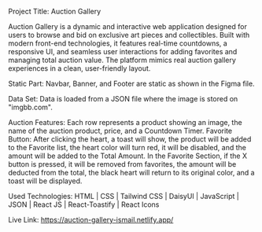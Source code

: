 Project Title: Auction Gallery

Auction Gallery is a dynamic and interactive web application designed for users to browse and bid on exclusive art pieces and collectibles. Built with modern front-end technologies, it features real-time countdowns, a responsive UI, and seamless user interactions for adding favorites and managing total auction value. The platform mimics real auction gallery experiences in a clean, user-friendly layout.




Static Part:
Navbar, Banner, and Footer are static as shown in the Figma file.

Data Set:
Data is loaded from a JSON file where the image is stored on "imgbb.com".

Auction Features:
Each row represents a product showing an image, the name of the auction product, price, and a Countdown Timer.
Favorite Button: After clicking the heart, a toast will show, the product will be added to the Favorite list, the heart color will turn red, it will be disabled, and the amount will be added to the Total Amount.
In the Favorite Section, if the X button is pressed, it will be removed from favorites, the amount will be deducted from the total, the black heart will return to its original color, and a toast will be displayed.

Used Technologies:
HTML | CSS | Tailwind CSS | DaisyUI | JavaScript | JSON | React JS | React-Toastify | React Icons

Live Link: https://auction-gallery-ismail.netlify.app/